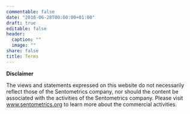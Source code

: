 ```yaml
---
commentable: false
date: "2018-06-28T00:00:00+01:00"
draft: true
editable: false
header:
  caption: ""
  image: ""
share: false
title: Terms
---
```


**Disclaimer**

The views and statements expressed on this website do not necessarily reflect those of the Sentometrics company, nor should the content be associated with the activities of the Sentometrics company. Please visit www.sentometrics.org to learn more about the commercial activities. 
